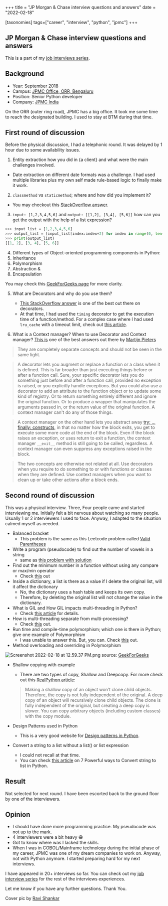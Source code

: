 +++
title = "JP Morgan & Chase interview questions and answers"
date = "2022-02-18"

[taxonomies]
tags=["career", "interview", "python", "jpmc"]
+++

## JP Morgan & Chase interview questions and answers

This is a part of my [job interviews series](https://blog.soumendrak.com/series/job-interview). 

## Background

- Year: September 2018
- Campus: [JPMC Office, ORR, Bengaluru](https://goo.gl/maps/3beQjwthP5QJaadCA) 
- Position: Senior Python developer
- Company: [JPMC India](https://www.jpmorgan.com/IN/en/about-us)


On the ORR (outer ring road), JPMC has a big office. It took me some time to reach the designated building. I used to stay at BTM during that time.

## First round of discussion

Before the physical discussion, I had a telephonic round.
It was delayed by 1 hour due to some availability issues.


1. Entity extraction how you did in {a client} and what were the main challenges involved.
  - Date extraction on different date formats was a challenge. I had used multiple libraries plus my own self made rule-based logic to finally make it work. 
2. `classmethod` vs `staticmethod`; where and how did you implement it?
  - You may checkout this [StackOverflow answer](https://stackoverflow.com/a/1669524/5014656).
3. `input: [1,2,3,4,5,6]` and `output: [[1,2], [3,4], [5,6]]` how can you get the output with the help of a list expression?
```python
>>> input_list = [1,2,3,4,5,6]
>>> output_list = [input_list[index:index+2] for index in range(0, len(input_list), 2)]
>>> print(output_list)
[[1, 2], [3, 4], [5, 6]]
```
4. Different types of Object-oriented programming components in Python:
  1. Inheritance
  2. Polymorphism
  3. Abstraction &
  4. Encapsulation

You may check this [GeekForGeeks page](https://www.geeksforgeeks.org/python-oops-concepts/) for more clarity.

5. What are Decorators and why do you use them?
   - [This StackOverflow answer](https://stackoverflow.com/a/1594484/5014656) is one of the best out there on decorators.
   - At that time, I had used the `timing` decorator to get the execution time of a function/method. For a complex case where I had used `lru_cache` with a timeout limit, check out [this article](https://blog.soumendrak.com/cache-heavy-computation-functions-with-a-timeout-value).

6. What is a Context manager? When to use Decorator and Context manager?
[This is](https://stackoverflow.com/a/50823556/5014656) one of the best answers out there by [Martijn Pieters](https://stackoverflow.com/users/100297/martijn-pieters.)

> They are completely separate concepts and should not be seen in the same light.

> A decorator lets you augment or replace a function or a class when it is defined. This is far broader than just executing things before or after a function call. Sure, your specific decorator lets you do something just before and after a function call, provided no exception is raised, or you explicitly handle exceptions. But you could also use a decorator to add an attribute to the function object or to update some kind of registry. Or to return something entirely different and ignore the original function. Or to produce a wrapper that manipulates the arguments passed in, or the return value of the original function. A context manager can't do any of those things.

> A context manager on the other hand lets you abstract away [try: ... finally: constructs](https://docs.python.org/3/reference/compound_stmts.html#the-try-statement), in that no matter how the block exits, you get to execute some more code at the end of the block. Even if the block raises an exception, or uses return to exit a function, the context manager `__exit__` method is still going to be called, regardless. A context manager can even suppress any exceptions raised in the block.

> The two concepts are otherwise not related at all. Use decorators when you require to do something to or with functions or classes when they are defined. Use context managers when you want to clean up or take other actions after a block ends.

## Second round of discussion

This was a physical interview. Three, Four people came and started interviewing me. Initially felt a bit nervous about watching so many people. Usually 1 or 2 interviewers I used to face. Anyway, I adapted to the situation calmed myself as needed.

- Balanced bracket
  - This problem is the same as this Leetcode problem called [Valid Parentheses](https://leetcode.com/problems/valid-parentheses/?ref=soumendrak)
- Write a program (pseudocode) to find out the number of vowels in a string
  - same as [this problem with solution](https://www.geeksforgeeks.org/python-count-display-vowels-string/?ref=soumendrak)
- Find out the minimum number in a function without using any compare or max/min operator
  - Check [this](https://stackoverflow.com/a/15150820/5014656) out
- Inside a dictionary, a list is there as a value if I delete the original list, will it affect the dictionary
  - No, the dictionary uses a hash table and keeps its own copy.
  - Therefore, by deleting the original list will not change the value in the dictionary.
- What is GIL and How GIL impacts multi-threading in Python?
  - Check [this article](https://www.guru99.com/python-multithreading-gil-example.html/?ref=soumendrak) for details.
- How is multi-threading separate from multi-processing?
  - Check [this](https://towardsdatascience.com/multithreading-vs-multiprocessing-in-python-3afeb73e105f/?ref=soumendrak) out.
- Run time and compile-time polymorphism; which one is there in Python; give one example of Polymorphism
  - I was unable to answer this. But, you can. Check [this](https://softwareengineering.stackexchange.com/a/335724/183752) out.
- Method overloading and overriding in Polymorphism

![Screenshot 2022-02-18 at 12.59.37 PM.png](https://cdn.hashnode.com/res/hashnode/image/upload/v1645169404113/CIGc4UcVo.png)
source: [GeekForGeeks](https://www.geeksforgeeks.org/difference-between-method-overloading-and-method-overriding-in-python/?ref=soumendrak)

- Shallow copying with example
  - There are two types of copy, Shallow and Deepcopy.
For more check out this [RealPython article](https://realpython.com/copying-python-objects/?ref=soumendrak):

  > Making a shallow copy of an object won’t clone child objects. Therefore, the copy is not fully independent of the original.
  >  A deep copy of an object will recursively clone child objects. The clone is fully independent of the original, but creating a deep copy is slower.
  >  You can copy arbitrary objects (including custom classes) with the copy module.

- Design Patterns used in Python
  - This is a very good website for [Design patterns in Python](https://python-patterns.guide/?ref=soumendrak).

- Convert a string to a list without a list() or list expression
  - I could not recall at that time.
  - You can check [this article](https://www.pythonpool.com/convert-string-to-list-python/?ref=soumendrak) on 7 Powerful ways to Convert string to list in Python.

## Result

Not selected for next round. I have been escorted back to the ground floor by one of the interviewers.

## Opinion

- I should have done more programming practice. My pseudocode was not up to the mark.
- 4 interviewers were a bit heavy 😀
- Got to know where was I lacked the skills.
- When I was in COBOL/Mainframe technology during the initial phase of my career, JPMC was one of my dream companies to work on. Anyway, not with Python anymore. I started preparing hard for my next interviews.

I have appeared in 20+ interviews so far. You can check out my [job interview series](https://blog.soumendrak.com/series/job-interview) for the rest of the interviews experiences.

Let me know if you have any further questions. Thank You.
  
Cover pic by [Ravi Shankar](https://www.google.com/maps/contrib/100742079036785929554/photos/@12.6759627,76.7846841,9z/data=!3m1!4b1!4m3!8m2!3m1!1e1)